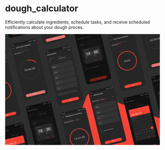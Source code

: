 # dough_calculator
Efficiently calculate ingredients, schedule tasks, and receive scheduled notifications about your dough proces.

![alt text](img/design.png "App design")